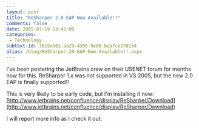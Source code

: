 ```yaml
---
layout: post
title: "ReSharper 2.0 EAP Now Available!!"
comments: false
date: 2005-07-19 13:43:00
categories:
 - Technology
subtext-id: 3519ab01-aa29-4305-9e06-baafce270134
alias: /blog/ReSharper-20-EAP-Now-Available!!.aspx
---
```



I've been pestering the JetBrains crew on their USENET forum for months now for this. ReSharper 1.x was not supported in VS 2005, but the new 2.0 EAP is finally supported!!

This is very likely to be early code, but I'm installing it now: [http://www.jetbrains.net/confluence/display/ReSharper/Download](http://www.jetbrains.net/confluence/display/ReSharper/Download)

I will report more info as I check it out.
